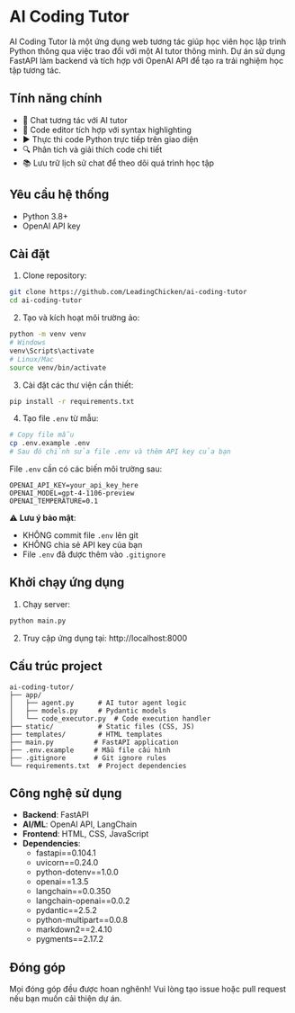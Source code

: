 # AI Coding Tutor

AI Coding Tutor là một ứng dụng web tương tác giúp học viên học lập trình Python thông qua việc trao đổi với một AI tutor thông minh. Dự án sử dụng FastAPI làm backend và tích hợp với OpenAI API để tạo ra trải nghiệm học tập tương tác.

## Tính năng chính

- 💬 Chat tương tác với AI tutor
- 📝 Code editor tích hợp với syntax highlighting
- ▶️ Thực thi code Python trực tiếp trên giao diện
- 🔍 Phân tích và giải thích code chi tiết
- 📚 Lưu trữ lịch sử chat để theo dõi quá trình học tập

## Yêu cầu hệ thống

- Python 3.8+
- OpenAI API key

## Cài đặt

1. Clone repository:

```bash
git clone https://github.com/LeadingChicken/ai-coding-tutor
cd ai-coding-tutor
```

2. Tạo và kích hoạt môi trường ảo:

```bash
python -m venv venv
# Windows
venv\Scripts\activate
# Linux/Mac
source venv/bin/activate
```

3. Cài đặt các thư viện cần thiết:

```bash
pip install -r requirements.txt
```

4. Tạo file `.env` từ mẫu:

```bash
# Copy file mẫu
cp .env.example .env
# Sau đó chỉnh sửa file .env và thêm API key của bạn
```

File `.env` cần có các biến môi trường sau:

```
OPENAI_API_KEY=your_api_key_here
OPENAI_MODEL=gpt-4-1106-preview
OPENAI_TEMPERATURE=0.1
```

⚠️ **Lưu ý bảo mật**:

- KHÔNG commit file `.env` lên git
- KHÔNG chia sẻ API key của bạn
- File `.env` đã được thêm vào `.gitignore`

## Khởi chạy ứng dụng

1. Chạy server:

```bash
python main.py
```

2. Truy cập ứng dụng tại: http://localhost:8000

## Cấu trúc project

```
ai-coding-tutor/
├── app/
│   ├── agent.py      # AI tutor agent logic
│   ├── models.py     # Pydantic models
│   └── code_executor.py  # Code execution handler
├── static/           # Static files (CSS, JS)
├── templates/        # HTML templates
├── main.py          # FastAPI application
├── .env.example     # Mẫu file cấu hình
├── .gitignore       # Git ignore rules
└── requirements.txt  # Project dependencies
```

## Công nghệ sử dụng

- **Backend**: FastAPI
- **AI/ML**: OpenAI API, LangChain
- **Frontend**: HTML, CSS, JavaScript
- **Dependencies**:
  - fastapi==0.104.1
  - uvicorn==0.24.0
  - python-dotenv==1.0.0
  - openai==1.3.5
  - langchain==0.0.350
  - langchain-openai==0.0.2
  - pydantic==2.5.2
  - python-multipart==0.0.8
  - markdown2==2.4.10
  - pygments==2.17.2

## Đóng góp

Mọi đóng góp đều được hoan nghênh! Vui lòng tạo issue hoặc pull request nếu bạn muốn cải thiện dự án.
